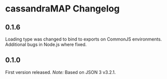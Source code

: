 # cassandraMAP Changelog

## 0.1.6

Loading type was changed to bind to exports on CommonJS environments.
Additional bugs in Node.js where fixed.

## 0.1.0

First version released.
*Note:* Based on JSON 3 v3.2.1.
